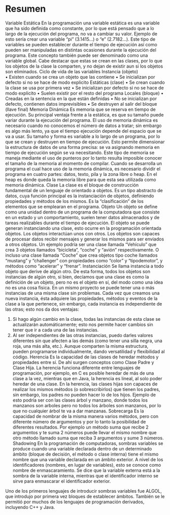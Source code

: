 # Resumen
Variable Estática
En la programación una variable estática es una variable que ha sido definida como constante, por lo que está pensado que a lo largo de la ejecución del programa, no va a cambiar su valor. Ejemplo de esto sería crear una variable “pi” (3.1415…) o “e” (2.7182…). Este tipo de variables se pueden establecer durante el tiempo de ejecución así como pueden ser manipuladas en distintas ocasiones durante la ejecución del programa. Este concepto también puede ser denominado como una variable global. Cabe destacar que estas se crean en las clases, por lo que los objetos de la clase la comparten, y no dejan de existir aun si los objetos son eliminados.
Ciclo de vida de las variables
Instancia (objeto)	
•	Existen cuando se crea un objeto que las contiene
•	Se inicializan por defecto si no se hace de modo explicito
Estáticas (clase)
•	Se crean cuando la clase se usa por primera vez
•	Se inicializan por defecto si no se hace de modo explicito
•	Suelen existir por el resto del programa
Locales (bloque)
•	Creadas en la sentencia en la que están definidas
•	No  se inicializan por defecto, contienen datos imprevisibles
•	Se destruyen al salir del bloque (llave final)
Memoria Dinámica
Es memoria que se reserva en tiempo de ejecución. Su principal ventaja frente a la estática, es que su tamaño puede variar durante la ejecución del programa. El uso de memoria dinámica es necesario cuando no conocemos el número de datos a tratar; sin embargo es algo más lento, ya que el tiempo ejecución depende del espacio que se va a usar.
Su tamaño y forma es variable a lo largo de un programa, por lo que se crean y destruyen en tiempo de ejecución. Esto permite dimensionar la estructura de datos de una forma precisa: se va asignando memoria en tiempo de ejecución según se va necesitando.
Este tipo de memoria se maneja mediante el uso de punteros por lo tanto resulta imposible conocer el tamaño de la memoria al momento de compilar. Cuando se desarrolla un programa el cual hace uso de la memoria dinámica, es necesario dividir el programa en cuatro partes: datos, texto, pila y la zona libre o heap. En el heap es donde queda la memoria libre para que esta sea utilizada como memoria dinámica.
Clase
La clase es el bloque de construcción fundamental de un lenguaje de orientado a objetos. Es un tipo abstracto de datos, cuya función principal es la instanciación de objetos,  definiendo propiedades y métodos de los mismos. Es la “clasificación” de los elementos que se emplearan en el programa.
Objeto
Un objeto se define como una unidad dentro de un programa de la computadora que consiste en un estado y un comportamiento, suelen tener datos almacenados y de tareas realizables durante el tiempo de ejecución. El objeto se puede generan instanciando una clase, esto ocurre en la programación orientada objetos. Los objetos interactúan unos con otros. Los objetos son capaces de procesar datos recibir mensajes y generar los mismos para ser enviados a otros objetos. Un ejemplo podría ser una clase llamada “Vehículo” que crea 3 objetos llamados “bicicleta”, “coche” y “avión” respectivamente. O incluso una clase llamada “Coche” que crea objetos tipo coche llamados “mustang” y “challenger” con propiedades como “color” y “tipodemotor”, y métodos como “acelerar” y “frenar”. 
Instanciación
Se llama instancia a todo objeto que derive de algún otro. De esta forma, todos los objetos son instancias de algún otro, si bien, decíamos que una clase es como la definición de un objeto, pero no es el objeto en sí, del modo como una idea no es una cosa física.
En un mismo proyecto se puede tener una o más instancias de una misma clase sin problemas.
Cada vez que creamos una nueva instancia, ésta adquiere las propiedades, métodos y eventos de la clase a la que pertenece, sin embargo, cada instancia es independiente de las otras; esto nos da dos ventajas:
1.	Si hago algún cambio en la clase, todas las instancias de esta clase se actualizarán automáticamente; esto nos permite hacer cambios sin tener que ir a cada una de las instancias.
2.	Al ser independientes de las otras instancias, puedo darles valores diferentes sin que afecten a las demás (como tener una silla negra, una roja, una más alta, etc.). Aunque comparten la misma estructura, pueden programarse individualmente, dando versatilidad y flexibilidad al código.
Herencia
Es la capacidad de las clases de heredar métodos y propiedades entre sí. De ahí surgen conceptos como Clase Padre y Clase Hija. La herencia funciona diferente entre lenguajes de programación, por ejemplo, en C es posible heredar de más de una clase a la vez, mientras que en Java, la herencia es lineal, al solo poder heredar de una clase. En la herencia, las clases hijas son capaces de realizar los mismos métodos (o sobrescribirlos) que tienen los padres, sin embargo, los padres no pueden hacer lo de los hijos. Ejemplo de esto podría ser con las clases árbol y manzano, donde todos los manzanos son arboles pero no todos los árboles son manzanos, por lo que no cualquier árbol te va a dar manzanas.
Sobrecarga
Es la capacidad de nombrar de la misma manera varios métodos, pero con diferente número de argumentos y por lo tanto la posibilidad de diferentes resultados. Por ejemplo un método suma que recibe 2 argumentos y te suma 2 números puede llevar el mismo nombre que otro método llamado suma que reciba 3 argumentos y sume 3 números.
Shadowing
En la programación de computadoras, sombras variables se produce cuando una variable declarada dentro de un determinado ámbito (bloque de decisión, el método o clase interna) tiene el mismo nombre que una variable declarada en un ámbito exterior. A nivel de los identificadores (nombres, en lugar de variables), esto se conoce como nombre de enmascaramiento. Se dice que la variable externa está a la sombra de la variable interna, mientras que el identificador interno se sirve para enmascarar el identificador exterior.

Uno de los primeros lenguajes de introducir sombras variables fue ALGOL, que introdujo por primera vez bloques de establecer ámbitos. También se le permitió por muchos de los lenguajes de programación derivados, incluyendo C++ y Java. 
